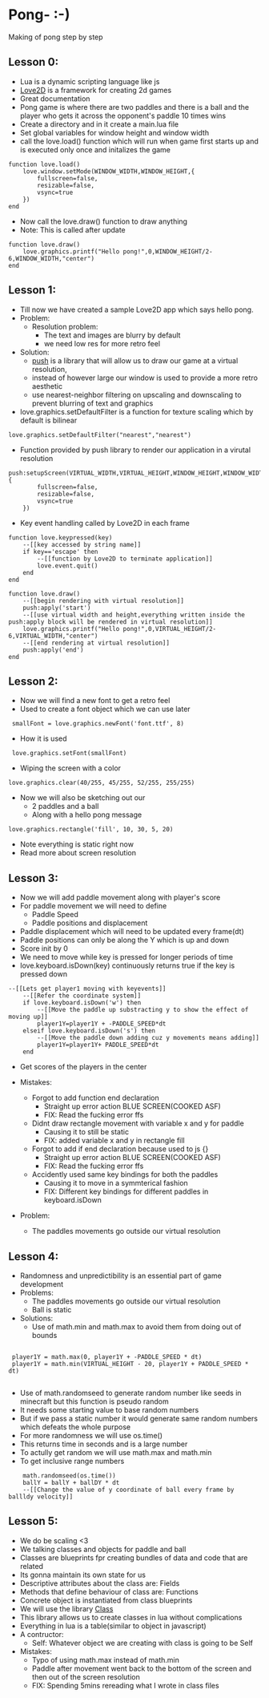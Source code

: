 # Pong- :-) 
Making of pong step by step 
## Lesson 0:
- Lua is a dynamic scripting language like js
- [Love2D](https://love2d.org/wiki/Main_Page) is a framework for creating 2d games
- Great documentation
- Pong game is where there are two paddles and there is a ball and the player who gets it across the opponent's paddle 10 times wins
- Create a directory and in it create a main.lua file
- Set global variables for window height and window width
- call the love.load() function which will run when game first starts up and is executed only once and initalizes the game

```
function love.load()
    love.window.setMode(WINDOW_WIDTH,WINDOW_HEIGHT,{
        fullscreen=false,
        resizable=false,
        vsync=true
    })
end
```

- Now call the love.draw() function to draw anything
- Note: This is called after update

```
function love.draw()
    love.graphics.printf("Hello pong!",0,WINDOW_HEIGHT/2-6,WINDOW_WIDTH,"center")
end
```

## Lesson 1:
- Till now we have created a sample Love2D app which says hello pong.
- Problem: 
    - Resolution problem: 
        - The text and images are blurry by default
        - we need low res for more retro feel
- Solution: 
    - [push](https://github.com/Ulydev/push) is a library that will allow us to draw our game at a virtual resolution, 
    - instead of however large our window is used to provide a more retro aesthetic 
    - use nearest-neighbor filtering on upscaling and downscaling to prevent blurring of text and graphics
- love.graphics.setDefaultFilter is a function for texture scaling which by default is bilinear

```
love.graphics.setDefaultFilter("nearest","nearest")
```
- Function provided by push library to render our application in a virutal resolution 
```
push:setupScreen(VIRTUAL_WIDTH,VIRTUAL_HEIGHT,WINDOW_HEIGHT,WINDOW_WIDTH,{
        fullscreen=false,
        resizable=false,
        vsync=true
    })
```
- Key event handling called by Love2D in each frame
```
function love.keypressed(key)
    --[[key accessed by string name]]
    if key=='escape' then
        --[[function by Love2D to terminate application]]
        love.event.quit()
    end
end
```
```
function love.draw()
    --[[begin rendering with virtual resolution]]
    push:apply('start')
    --[[use virtual width and height,everything written inside the push:apply block will be rendered in virtual resolution]]
    love.graphics.printf("Hello pong!",0,VIRTUAL_HEIGHT/2-6,VIRTUAL_WIDTH,"center")
    --[[end rendering at virtual resolution]]
    push:apply('end')
end
```

## Lesson 2:

- Now we will find a new font to get a retro feel    
- Used to create a font object which we can use later

```
 smallFont = love.graphics.newFont('font.ttf', 8)
```
- How it is used

```
 love.graphics.setFont(smallFont)
```

- Wiping the screen with a color

```
love.graphics.clear(40/255, 45/255, 52/255, 255/255)
```

- Now we will also be sketching out our
    - 2 paddles and a ball
    - Along with a hello pong message
    
```
love.graphics.rectangle('fill', 10, 30, 5, 20)
```

- Note everything is static right now
- Read more about screen resolution

## Lesson 3:

- Now we will add paddle movement along with player's score
- For paddle movement we will need to define
    - Paddle Speed
    - Paddle positions and displacement
- Paddle displacement which will need to be updated every frame(dt)
- Paddle positions can only be along the Y which is up and down
- Score init by 0 
- We need to move while key is pressed for longer periods of time
- love.keyboard.isDown(key) continuously returns true if the key is pressed down

```
--[[Lets get player1 moving with keyevents]]
    --[[Refer the coordinate system]]
    if love.keyboard.isDown('w') then
        --[[Move the paddle up substracting y to show the effect of moving up]]
        player1Y=player1Y + -PADDLE_SPEED*dt
    elseif love.keyboard.isDown('s') then
        --[[Move the paddle down adding cuz y movements means adding]]
        player1Y=player1Y+ PADDLE_SPEED*dt
    end
```
- Get scores of the players in the center
- Mistakes:
    - Forgot to add function end declaration
        - Straight up error action BLUE SCREEN(COOKED ASF)
        - FIX: Read the fucking error ffs
    - Didnt draw rectangle movement with variable x and y for paddle
        - Causing it to still be static
        - FIX: added variable x and y in rectangle fill
    - Forgot to add if end declaration because used to js {}
        - Straight up error action BLUE SCREEN(COOKED ASF)
        - FIX: Read the fucking error ffs
    - Accidently used same key bindings for both the paddles 
        - Causing it to move in a symmterical fashion
        - FIX: Different key bindings for different paddles in keyboard.isDown
        
- Problem:
    - The paddles movements go outside our virtual resolution
    
## Lesson 4:

- Randomness and unpredictibility is an essential part of game development
- Problems:
    - The paddles movements go outside our virtual resolution
    - Ball is static
- Solutions:
    - Use of math.min and math.max to avoid them from doing out of bounds
    
```

 player1Y = math.max(0, player1Y + -PADDLE_SPEED * dt)
 player1Y = math.min(VIRTUAL_HEIGHT - 20, player1Y + PADDLE_SPEED * dt)
 
```
- Use of math.randomseed to generate random number like seeds in minecraft but this function is pseudo random
- It needs some starting value to base random numbers
- But if we pass a static number it would generate same random numbers which defeats the whole purpose
- For more randomness we will use os.time() 
 - This returns time in seconds and is a large number
- To actully get random we will use math.max and math.min
- To get inclusive range numbers

```
    math.randomseed(os.time())
    ballY = ballY + ballDY * dt 
    --[[Change the value of y coordinate of ball every frame by ballldy velocity]]
```

## Lesson 5:

- We do be scaling <3
- We talking classes and objects for paddle and ball
- Classes are blueprints fpr creating bundles of data and code that are related
- Its gonna maintain its own state for us
- Descriptive attributes about the class are: Fields
- Methods that define behaviour of class are: Functions
- Concrete object is instantiated from class blueprints
- We will use the library [Class](https://github.com/vrld/hump)
- This library allows us to create classes in lua without complications
- Everything in lua is a table(similar to object in javascript)
- A contructor:
    - Self: Whatever object we are creating with class is going to be Self
- Mistakes:
    - Typo of using math.max instead of math.min
    - Paddle after movement went back to the bottom of the screen and then out of the screen resolution
    - FIX: Spending 5mins rereading what I wrote in class files
    

    